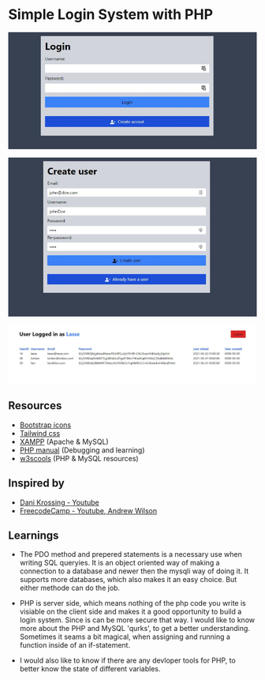# Simple Login System with PHP

![login system](https://github.com/TheLoGgI/User-login/blob/master/examples/login-system-image.jpg)

![login system](https://github.com/TheLoGgI/User-login/blob/master/examples/login-system-create-user.jpg)

![login system](https://github.com/TheLoGgI/User-login/blob/master/examples/login-system-user-logged-in.jpg)

## Resources
- [Bootstrap icons](https://icons.getbootstrap.com/)
- [Tailwind css](https://tailwindcss.com/)
- [XAMPP](https://www.apachefriends.org/) (Apache & MySQL)
- [PHP manual](https://www.php.net/manual) (Debugging and learning)
- [w3scools](https://www.w3schools.com/) (PHP & MySQL resources)


## Inspired by
- [Dani Krossing - Youtube](https://www.youtube.com/watch?v=gCo6JqGMi30&t=5906s)
- [FreecodeCamp - Youtube, Andrew Wilson](https://www.youtube.com/watch?v=-h7gOJbIpmo&t=6092s)


## Learnings
- The PDO method and prepered statements is a necessary use when writing SQL queryies. It is an object oriented  way of making a connection to a database and newer then the mysqli way of doing it. It supports more databases, which also makes it an easy choice. But either methode can do the job. 

- PHP is server side, which means nothing of the php code you write is visiable on the client side and makes it a good opportunity to build a login system. Since is can be more secure that way. I would like to know more about the PHP and MySQL 'qurks', to get a better understanding. Sometimes it seams a bit magical, when assigning and running a function inside of an if-statement.

- I would also like to know if there are any devloper tools for PHP, to better know the state of different variables. 